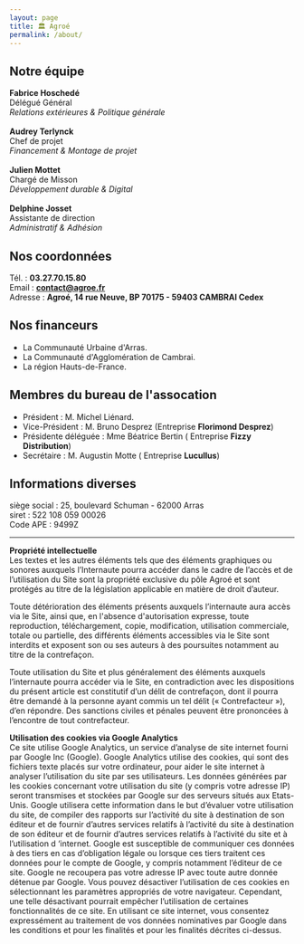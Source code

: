 ```yaml
---
layout: page
title: 🏛 Agroé
permalink: /about/
---
```


## Notre équipe

**Fabrice Hoschedé**<br/>
Délégué Général<br/>
*Relations extérieures & Politique générale*<br/>
<br/>
**Audrey Terlynck**<br/>
Chef de projet<br/>
*Financement & Montage de projet*<br/>
<br/>
**Julien Mottet**<br/>
Chargé de Misson<br/>
*Développement durable & Digital*<br/>
<br/>
**Delphine Josset**<br/>
Assistante de direction<br/>
*Administratif & Adhésion*<br/>

## Nos coordonnées

Tél. : **03.27.70.15.80** <br/>
Email : **[contact@agroe.fr](contact@agroe.fr)** <br/>
Adresse : **Agroé, 14 rue Neuve, BP 70175 - 59403 CAMBRAI Cedex**

## Nos financeurs

- La Communauté Urbaine d'Arras.
- La Communauté d'Agglomération de Cambrai.
- La région Hauts-de-France.

## Membres du bureau de l'assocation

- Président : M. Michel Liénard.
- Vice-Président : M. Bruno Desprez (Entreprise **Florimond Desprez**)
- Présidente déléguée : Mme Béatrice Bertin ( Entreprise **Fizzy Distribution**)
- Secrétaire : M. Augustin Motte ( Entreprise **Lucullus**)

## Informations diverses
siège social : 25, boulevard Schuman - 62000 Arras <br/>
siret : 522 108 059 00026<br/>
Code APE : 9499Z<br/>

---

**Propriété intellectuelle**<br/>
Les textes et les autres éléments tels que des éléments graphiques ou sonores auxquels l’Internaute pourra accéder dans le cadre de l’accès et de l’utilisation du Site sont la propriété exclusive du pôle Agroé et sont protégés au titre de la législation applicable en matière de droit d’auteur.

Toute détérioration des éléments présents auxquels l’internaute aura accès via le Site, ainsi que, en l'absence d'autorisation expresse, toute reproduction, téléchargement, copie, modification, utilisation commerciale, totale ou partielle, des différents éléments accessibles via le Site sont interdits et exposent son ou ses auteurs à des poursuites notamment au titre de la contrefaçon.

Toute utilisation du Site et plus généralement des éléments auxquels l’internaute pourra accéder via le Site, en contradiction avec les dispositions du présent article est constitutif d’un délit de contrefaçon, dont il pourra être demandé à la personne ayant commis un tel délit (« Contrefacteur »), d’en répondre. Des sanctions civiles et pénales peuvent être prononcées à l’encontre de tout contrefacteur.


**Utilisation des cookies via Google Analytics**<br/>
Ce site utilise Google Analytics, un service d’analyse de site internet fourni par Google Inc (Google). Google Analytics utilise des cookies, qui sont des fichiers texte placés sur votre ordinateur, pour aider le site internet à analyser l’utilisation du site par ses utilisateurs. Les données générées par les cookies concernant votre utilisation du site (y compris votre adresse IP) seront transmises et stockées par Google sur des serveurs situés aux Etats-Unis. Google utilisera cette information dans le but d’évaluer votre utilisation du site, de compiler des rapports sur l’activité du site à destination de son éditeur et de fournir d’autres services relatifs à l’activité du site à destination de son éditeur et de fournir d’autres services relatifs à l’activité du site et à l’utilisation d ‘internet. Google est susceptible de communiquer ces données à des tiers en cas d’obligation légale ou lorsque ces tiers traitent ces données pour le compte de Google, y compris notamment l’éditeur de ce site. Google ne recoupera pas votre adresse IP avec toute autre donnée détenue par Google. Vous pouvez désactiver l’utilisation de ces cookies en sélectionnant les paramètres appropriés de votre navigateur. Cependant, une telle désactivant pourrait empêcher l’utilisation de certaines fonctionnalités de ce site. En utilisant ce site internet, vous consentez expressément au traitement de vos données nominatives par Google dans les conditions et pour les finalités et pour les finalités décrites ci-dessus.




